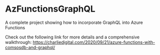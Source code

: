 # AzFunctionsGraphQL
A complete project showing how to incorporate GraphQL into Azure Functions

Check out the following link for more details and a comprehensive walkthrough: https://charliedigital.com/2020/09/21/azure-functions-with-comsosdb-and-graphql/